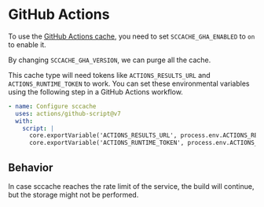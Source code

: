 # GitHub Actions

To use the [GitHub Actions cache](https://docs.github.com/en/actions/using-workflows/caching-dependencies-to-speed-up-workflows), you need to set `SCCACHE_GHA_ENABLED` to `on` to enable it.

By changing `SCCACHE_GHA_VERSION`, we can purge all the cache.

This cache type will need tokens like `ACTIONS_RESULTS_URL` and `ACTIONS_RUNTIME_TOKEN` to work. You can set these environmental variables using the following step in a GitHub Actions workflow.

```yaml
- name: Configure sccache
  uses: actions/github-script@v7
  with:
    script: |
      core.exportVariable('ACTIONS_RESULTS_URL', process.env.ACTIONS_RESULTS_URL || '');
      core.exportVariable('ACTIONS_RUNTIME_TOKEN', process.env.ACTIONS_RUNTIME_TOKEN || '');
```

## Behavior

In case sccache reaches the rate limit of the service, the build will continue, but the storage might not be performed.
